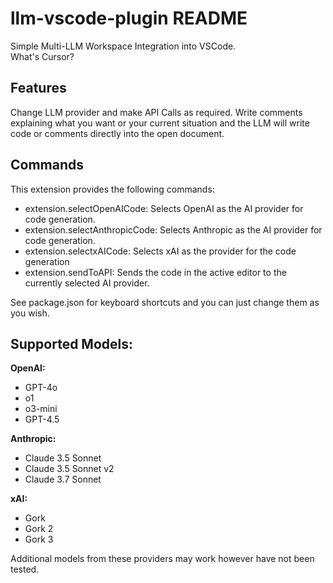 # llm-vscode-plugin README

Simple Multi-LLM Workspace Integration into VSCode.
<br>
What's Cursor?

## Features

Change LLM provider and make API Calls as required.
Write comments explaining what you want or your current situation and the LLM will write code or comments directly into the open document.

## Commands

This extension provides the following commands:

- extension.selectOpenAICode: Selects OpenAI as the AI provider for code generation.
- extension.selectAnthropicCode: Selects Anthropic as the AI provider for code generation.
- extension.selectxAICode: Selects xAI as the provider for the code generation
- extension.sendToAPI: Sends the code in the active editor to the currently selected AI provider.

See package.json for keyboard shortcuts and you can just change them as you wish.

## Supported Models:

<b>OpenAI:</b>

- GPT-4o
- o1
- o3-mini
- GPT-4.5

<b>Anthropic:</b>

- Claude 3.5 Sonnet
- Claude 3.5 Sonnet v2
- Claude 3.7 Sonnet

<b>xAI:</b>

- Gork
- Gork 2
- Gork 3

Additional models from these providers may work however have not been tested.
